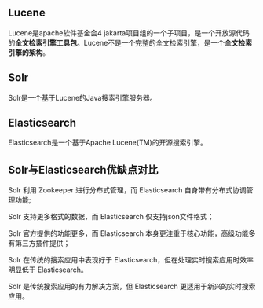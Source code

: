 ## Lucene
Lucene是apache软件基金会4 jakarta项目组的一个子项目，是一个开放源代码的**全文检索引擎工具包**。Lucene不是一个完整的全文检索引擎，是一个**全文检索引擎的架构**。

## Solr
Solr是一个基于Lucene的Java搜索引擎服务器。

## Elasticsearch
Elasticsearch是一个基于Apache Lucene(TM)的开源搜索引擎。

## Solr与Elasticsearch优缺点对比
Solr 利用 Zookeeper 进行分布式管理，而 Elasticsearch 自身带有分布式协调管理功能;

Solr 支持更多格式的数据，而 Elasticsearch 仅支持json文件格式；

Solr 官方提供的功能更多，而 Elasticsearch 本身更注重于核心功能，高级功能多有第三方插件提供；

Solr 在传统的搜索应用中表现好于 Elasticsearch，但在处理实时搜索应用时效率明显低于 Elasticsearch。

Solr 是传统搜索应用的有力解决方案，但 Elasticsearch 更适用于新兴的实时搜索应用。

